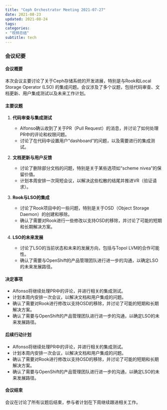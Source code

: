 ```yaml
---
title: "Ceph Orchestrator Meeting 2021-07-27"
date: 2021-08-23
updated: 2021-08-24
tags:
categories:
- "视频总结"
subtitle: tech
---
```



### 会议纪要

#### 会议概要
本次会议主要讨论了关于Ceph存储系统的开发进展，特别是与Rook和Local Storage Operator (LSO) 的集成问题。会议涉及了多个议题，包括代码审查、文档更新、用户集成测试以及未来工作计划。

#### 主要议题
1. **代码审查与集成测试**
   - Alfonso确认收到了关于PR（Pull Request）的消息，并讨论了如何处理PR中的评论和权限问题。
   - 讨论了在代码中设置用户“dashboard”的问题，以及需要进行的集成测试。

2. **文档更新与用户反馈**
   - 讨论了删除部分文档的问题，特别是关于某些选项如“scheme nivea”的保留价值。
   - 计划本周安排一次简短会议，以解决这些松散的结尾并推进VR（验证请求）。

3. **Rook与LSO的集成**
   - 讨论了Rook项目中的一些问题，特别是关于OSD（Object Storage Daemon）的创建和移除。
   - 确认了需要对Rook进行一些修改以支持OSD的移除，并讨论了可能的短期和长期解决方案。

4. **LSO的未来发展**
   - 讨论了LSO的当前状态和未来的发展方向，包括与Topol LVM的合作可能性。
   - 确认了需要与OpenShift的产品管理团队进行进一步的沟通，以确定LSO的未来发展路径。

#### 决定事项
- Alfonso将继续处理PR中的评论，并进行相关的集成测试。
- 计划本周内安排一次会议，以解决文档和用户集成的问题。
- 确认了需要对Rook进行修改以支持OSD的移除，并讨论了可能的短期和长期解决方案。
- 确认了需要与OpenShift的产品管理团队进行进一步的沟通，以确定LSO的未来发展路径。

#### 后续行动计划
- Alfonso将继续处理PR中的评论，并进行相关的集成测试。
- 计划本周内安排一次会议，以解决文档和用户集成的问题。
- 确认了需要对Rook进行修改以支持OSD的移除，并讨论了可能的短期和长期解决方案。
- 确认了需要与OpenShift的产品管理团队进行进一步的沟通，以确定LSO的未来发展路径。

#### 会议结束
会议在讨论了所有议题后结束，参与者计划在下周继续跟进相关工作。
